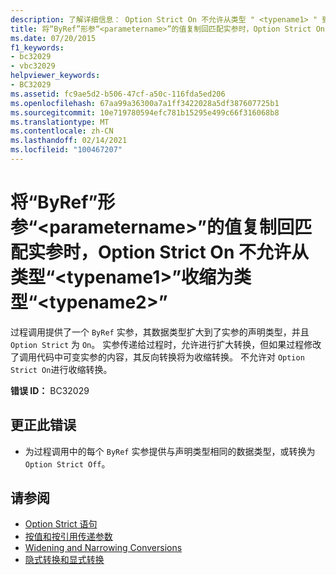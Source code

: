 ```yaml
---
description: 了解详细信息： Option Strict On 不允许从类型 " <typename1> " 到类型 "" 的收缩将 <typename2> ByRef 参数的值复制 <parametername> 回匹配的参数
title: 将“ByRef”形参“<parametername>”的值复制回匹配实参时，Option Strict On 不允许从类型“<typename1>”收缩为类型“<typename2>”
ms.date: 07/20/2015
f1_keywords:
- bc32029
- vbc32029
helpviewer_keywords:
- BC32029
ms.assetid: fc9ae5d2-b506-47cf-a50c-116fda5ed206
ms.openlocfilehash: 67aa99a36300a7a1ff3422028a5df387607725b1
ms.sourcegitcommit: 10e719780594efc781b15295e499c66f316068b8
ms.translationtype: MT
ms.contentlocale: zh-CN
ms.lasthandoff: 02/14/2021
ms.locfileid: "100467207"
---
```

# <a name="option-strict-on-disallows-narrowing-from-type-typename1-to-type-typename2-in-copying-the-value-of-byref-parameter-parametername-back-to-the-matching-argument"></a>将“ByRef”形参“\<parametername>”的值复制回匹配实参时，Option Strict On 不允许从类型“\<typename1>”收缩为类型“\<typename2>”

过程调用提供了一个 `ByRef` 实参，其数据类型扩大到了实参的声明类型，并且 `Option Strict` 为 `On`。 实参传递给过程时，允许进行扩大转换，但如果过程修改了调用代码中可变实参的内容，其反向转换将为收缩转换。 不允许对 `Option Strict On`进行收缩转换。  
  
 **错误 ID：** BC32029  
  
## <a name="to-correct-this-error"></a>更正此错误  
  
- 为过程调用中的每个 `ByRef` 实参提供与声明类型相同的数据类型，或转换为 `Option Strict Off`。  
  
## <a name="see-also"></a>请参阅

- [Option Strict 语句](../language-reference/statements/option-strict-statement.md)
- [按值和按引用传递参数](../programming-guide/language-features/procedures/passing-arguments-by-value-and-by-reference.md)
- [Widening and Narrowing Conversions](../programming-guide/language-features/data-types/widening-and-narrowing-conversions.md)
- [隐式转换和显式转换](../programming-guide/language-features/data-types/implicit-and-explicit-conversions.md)
